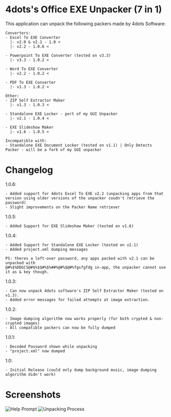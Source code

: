 # 4dots's Office EXE Unpacker (7 in 1)
This application can unpack the following packers made by 4dots Software:
```
Converters:
- Excel To EXE Converter
  |- v2.0 & v2.1 - 1.0 <
  |- v2.2 - 1.0.6 <
  
- Powerpoint To EXE Converter (tested on v3.3)
  |- v3.3 - 1.0.2 <
  
- Word To EXE Converter
  |- v2.2 - 1.0.2 <
  
- PDF To EXE Converter
  |- v1.3 - 1.0.2 <

Other:
- ZIP Self Extractor Maker
  |- v1.3 - 1.0.3 <
  
- Standalone EXE Locker - port of my GUI Unpacker
  |- v2.1 - 1.0.4 <
  
- EXE Slideshow Maker
  |- v1.6 - 1.0.5 <

Incompatible with:
- Standalone EXE Document Locker (tested on v1.1) | Only Detects Packer - will be a fork of my GUI unpacker
```

# Changelog
1.0.6:
```
- Added support for 4dots Excel To EXE v2.2 (unpacking apps from that version using older versions of the unpacker coudn't retrieve the password)
- Slight improvements on the Packer Name retriever
```

1.0.5:
```
- Added Support for EXE Slideshow Maker (tested on v1.6)
```

1.0.4:
```
- Added Support for Standalone EXE Locker (tested on v2.1)
- Added project.xml dumping messages

PS: theres a left-over password, any apps packed with v2.1 can be unpacked with
@#%$%DDGCS@#$%$$#%$%##%@#%$@#%fgsfgfdg in-app, the unpacker cannot use it as & key though.
```

1.0.3:
```
- Can now unpack 4dots software's ZIP Self Extractor Maker (tested on v1.3).
- Added error messages for failed attempts at image extraction.
```

1.0.2:
```
- Image dumping algorithm now works properly (for both crypted & non-crypted images)
- All compatible packers can now be fully dumped
```

1.0.1:
```
- Decoded Password shown while unpacking
- "project.xml" now dumped
```

1.0:
```
- Initial Release (could only dump background music, image dumping algorithm didn't work)
```

# Screenshots
![Help Prompt](https://i.imgur.com/HerEKL6.png)
![Unpacking Process](https://i.imgur.com/wqSEklQ.png)

